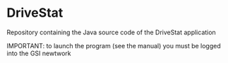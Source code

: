 # DriveStat
Repository containing the Java source code of the DriveStat application 

IMPORTANT: to launch the program (see the manual) you must be logged into the GSI newtwork 
